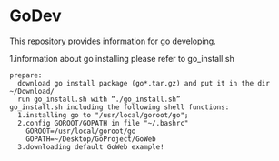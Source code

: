 # GoDev
This repository provides information for go developing.

1.information about go installing please refer to go_install.sh
```
prepare:
  download go install package (go*.tar.gz) and put it in the dir ~/Download/
  run go_install.sh with “./go_install.sh”
go_install.sh including the following shell functions:
  1.installing go to "/usr/local/goroot/go";
  2.config GOROOT/GOPATH in file "~/.bashrc"
    GOROOT=/usr/local/goroot/go
    GOPATH=~/Desktop/GoProject/GoWeb
  3.downloading default GoWeb example!
```

